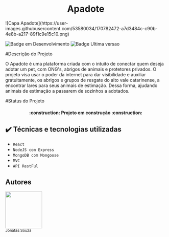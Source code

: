 <h1 align="center"> Apadote </h1>
![Capa Apadote](https://user-images.githubusercontent.com/53580034/170782472-a7d3484c-c90b-4e8b-a217-89f1c9e15c10.png)


![Badge em Desenvolvimento](http://img.shields.io/static/v1?label=STATUS&message=EM%20DESENVOLVIMENTO&color=GREEN&style=for-the-badge)
![Badge Ultima versao](http://img.shields.io/static/v1?label=REALESE%20DATE&message=MAIO%2022&color=GREEN&style=for-the-badge)

#Descrição do Projeto

O Apadote é uma plataforma criada com o intuito de conectar quem deseja adotar um pet, com ONG's, abrigos de animais e protetores privados. O projeto visa usar o poder da internet para dar visibilidade e auxiliar gratuitamente, os abrigos e grupos de resgate do alto vale catarinense, a encontrar lares para seus animais de estimação. Dessa forma, ajudando animais de estimação a passarem de sozinhos a adotados.

#Status do Projeto
<h4 align="center"> 
    :construction:  Projeto em construção  :construction:
</h4>


## ✔️ Técnicas e tecnologias utilizadas

- ``React``
- ``NodeJS com Express``
- ``MongoDB com Mongoose``
- ``MVC``
- ``API RestFul``

## Autores

[<img src="https://avatars.githubusercontent.com/u/53580034?v=4" width=115><br><sub>Jonatas Souza</sub>](https://github.com/jotasouza)
